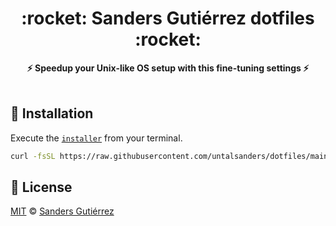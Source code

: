 <div align="center">
    <h1> :rocket: Sanders Gutiérrez dotfiles :rocket: </h1>
    <strong> ⚡️ Speedup your Unix-like OS setup with this fine-tuning settings ⚡️ </strong>
</div>
<br>

## :rocket: Installation

Execute the [`installer`](installer.sh) from your terminal.

```sh
curl -fsSL https://raw.githubusercontent.com/untalsanders/dotfiles/main/installer.sh | bash
```

## :police_officer:️ License

[MIT](LICENSE) © [Sanders Gutiérrez](https://untalsanders.com)
